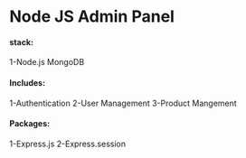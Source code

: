 # Node JS Admin Panel

#### stack:
1-Node.js
MongoDB

#### Includes:

1-Authentication
2-User Management
3-Product Mangement

#### Packages:
 1-Express.js
 2-Express.session


